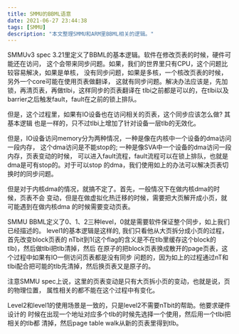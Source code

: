 ```yaml
---
title: SMMU的BBML语意
date: 2021-06-27 23:44:38
tags: [SMMU]
description: "本文整理SMMU和ARM里BBML相关的逻辑。"
---
```


SMMUv3 spec 3.21里定义了BBML的基本逻辑。软件在修改页表的时候，硬件可能还在访问，
这个会带来同步问题。如果，我们的世界里只有CPU，这个问题比较容易解决，如果是单核，
没有同步问题，如果是多核，一个核改页表的时候，另外一个core可能在使用页表做翻译，
这就有同步问题。解决办法应该是，先加锁，再清页表，再做tlbi，这样同步的页表翻译在
tlbi之前都是可以的，在tlbi以及barrier之后触发fault，fault在之前的锁上排队。

但是，这个过程里，如果有IO设备也在访问相关的页表，这个同步应该怎么做? 其基本逻辑
也是一样的，只不过tlbi上增加了针对设备一层tlb的无效化。

但是，IO设备访问memory分为两种情况，一种是像在内核中一个设备的dma访问一段内存，
这个dma访问是不能stop的; 一种是像SVA中一个设备的dma访问一段内存，页表变动的时候，
可以进入fault流程，fault流程可以在锁上排队，也就是dma是可有stop的。对于可以stop
的dma，我们使用如上的办法可以解决页表切换时的同步问题。

但是对于内核dma的情况，就搞不定了。首先，一般情况下在做内核dma的时候，页表不会
变动，但是在做虚拟化热迁移的时候，需要把大页解开成小页，就可能遇到在做内核dma
的时候需要变动页表。

SMMU BBML定义了0、1、2三种level，0就是需要软件保证整个同步，如上我们已经描述的。
level1的基本逻辑是这样的, 我们只看他从大页拆分成小页的过程，首先改变block页表的
nTbit到1(这个flag的含义是不在tlb里缓存这个block的tlb)，然后做tlbi把tlb清掉，然后
在原子的把block页表换成散开的page页表，这个过程中如果有IO一侧访问页表都是没有同步
问题的，因为如上的过程通过nT和tlbi配合把可能的tlb先清掉，然后换页表又是原子的。

注意SMMU spec上说，这里的页表变动是只有大页拆小页的变动，也就是说，页的物理位置，
属性相关的都不能在这个过程中有变化。

Level2和level1的使用场景是一致的，只是level2不需要nTbit的帮助。他要求硬件设计的
时候在出现一个地址对应多个tlb的时候先选择一个使用，然后用一个tlbi把相关的tlb都
清掉，然后page table walk从新的页表里得到tlb。
